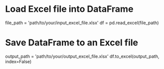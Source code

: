 # Load Excel file into DataFrame
file_path = 'path/to/your/input_excel_file.xlsx'
df = pd.read_excel(file_path)

# Save DataFrame to an Excel file
output_path = 'path/to/your/output_excel_file.xlsx'
df.to_excel(output_path, index=False)

